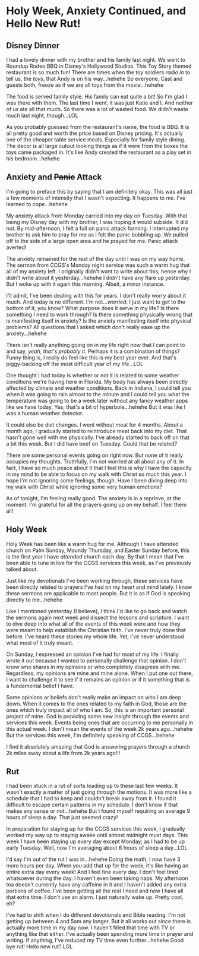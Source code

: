 # Holy Week, Anxiety Continued, and Hello New Rut!

## Disney Dinner

I had a lovely dinner with my brother and his family last night. We went to Roundup Rodeo BBQ in Disney's Hollywood Studios. This Toy Story themed restaurant is so much fun! There are times when the toy soldiers *radio in* to tell us, the *toys*, that Andy is on his way...hehehe So everyone, Cast and guests both, freeze as if we are all toys from the movie...hehehe

The food is served family style. His family can eat quite a bit! So I'm glad I was there with them. The last time I went, it was just Katie and I. And neither of us ate all that much. So there was a lot of wasted food. We didn't waste much last night, though...LOL

As you probably guessed from the restaurant's name, the food is BBQ. It is all pretty good and worth the price based on Disney pricing. It's actually one of the cheaper table service meals. Especially for family style dining. The decor is all large cutout looking things as if it were from the boxes the toys came packaged in. It's like Andy created the restaurant as a play set in his bedroom...hehehe

## Anxiety and ~~Panic~~ Attack

I'm going to preface this by saying that I am definitely okay. This was all just a few moments of intensity that I wasn't expecting. It happens to me. I've learned to cope...hehehe

My anxiety attack from Monday carried into my day on Tuesday. With that being my Disney day with my brother, I was hoping it would subside. It did not. By mid-afternoon, I felt a full on panic attack forming. I interrupted my brother to ask him to pray for me as I felt the panic bubbling up. We pulled off to the side of a large open area and he prayed for me. Panic attack averted!

The anxiety remained for the rest of the day until I was on my way home. The sermon from CCGS's Monday night service was such a warm hug that all of my anxiety left. I originally didn't want to write about this; hence why I didn't write about it yesterday...hehehe I didn't have any flare up yesterday. But I woke up with it again this morning. Albeit, a minor instance.

I'll admit, I've been dealing with this for years. I don't really worry about it much. And today is no different. I'm not...*worried*. I just want to get to the bottom of it, you know? What purpose does it serve in my life? Is there something I need to work through? Is there something physically wrong that is manifesting itself in anxiety? Is the anxiety manifesting itself into physical problems? All questions that I asked which don't really ease up the anxiety...hehehe

There isn't really anything going on in my life right now that I can point to and say, *yeah, that's probably it*. Perhaps it is a combination of things? Funny thing is, I really do feel like this is my best year ever. And that's piggy-backing off the most difficult year of my life...LOL

One thought I had today is whether or not it is related to some weather conditions we're having here in Florida. My body has always been directly affected by climate and weather conditions. Back in Indiana, I could tell you when it was going to rain almost to the minute and I could tell you what the temperature was going to be a week later without any fancy weather apps like we have today. Yes, that's a bit of hyperbole...hehehe But it was like I was a human weather detector.

It could also be diet changes. I went without meat for 4 months. About a month ago, I gradually started to reintroduce meat back into my diet. That hasn't gone well with me physically. I've already started to back off on that a bit this week. But I did have beef on Tuesday. Could that be related?

There are some personal events going on right now. But none of it really occupies my thoughts. Truthfully, I'm not worried at all about any of it. In fact, I have so much peace about it that I feel this is why I have the capacity in my mind to be able to focus on my walk with Christ so much this year. I hope I'm not ignoring some feelings, though. Have I been diving deep into my walk with Christ while ignoring some very human emotions?

As of tonight, I'm feeling really good. The anxiety is in a reprieve, at the moment. I'm grateful for all the prayers going up on my behalf. I feel them all!

## Holy Week

Holy Week has been like a warm hug for me. Although I have attended church on Palm Sunday, Maundy Thursday, and Easter Sunday before, this is the first year I have *attended* church each day. By that I mean that I've been able to tune in live for the CCGS services this week, as I've previously talked about.

Just like my devotionals I've been working through, these services have been directly related to prayers I've had on my heart and mind lately. I know these sermons are applicable to most people. But it is as if God is speaking directly to me...hehehe

Like I mentioned yesterday (I believe), I think I'd like to go back and watch the sermons again next week and dissect the lessons and scripture. I want to dive deep into what all of the events of this week were and how they were meant to help establish the Christian faith. I've never truly done that before. I've heard these stories my whole life. Yet, I've never understood what most of it truly meant.

On Sunday, I expressed an opinion I've had for most of my life. I finally wrote it out because I wanted to personally challenge that opinion. I don't know who shares in my opinions or who completely disagrees with me. Regardless, my opinions are mine and mine alone. When I put one out there, I want to challenge it to see if it remains an opinion or if it something that is a fundamental belief I have.

Some opinions or beliefs don't really make an impact on who I am deep down. When it comes to the ones related to my faith in God, those are the ones which truly impact all of who I am. So, this is an important personal project of mine. God is providing some new insight through the events and services this week. Events being ones that are occurring to me personally in this actual week. I don't mean the events of the week 2k years ago...hehehe But the services this week, I'm definitely speaking of CCGS...hehehe

I find it absolutely amazing that God is answering prayers through a church 2k miles away about a life from 2k years ago!!!

## Rut

I had been stuck in a rut of sorts leading up to these last few weeks. It wasn't exactly a matter of just going through the motions. It was more like a schedule that I had to keep and couldn't break away from it. I found it difficult to escape certain patterns in my schedule. I don't know if that makes any sense or not...hehehe But I found myself requiring an average 9 hours of sleep a day. That just seemed crazy!

In preparation for staying up for the CCGS services this week, I gradually worked my way up to staying awake until almost midnight must days. This week I have been staying up every day except Monday; as I had to be up early Tuesday. Well, now I'm averaging about 6 hours of sleep a day...LOL

I'd say I'm out of the rut I was in...hehehe Doing the math, I now have 3 more hours per day. When you add that up for the week, it's like having an entire extra day every week! And I feel fine every day. I don't feel tired whatsoever during the day. I haven't even been taking naps. My afternoon tea doesn't currently have any caffeine in it and I haven't added any extra portions of coffee. I've been getting all the rest I need and now I have all that extra time. I don't use an alarm. I just naturally wake up. Pretty cool, eh?

I've had to shift when I do different devotionals and Bible reading. I'm not getting up between 4 and 5am any longer. But it all works out since there is actually more time in my day now. I haven't filled that time with TV or anything like that either. I've actually been spending more time in prayer and writing. If anything, I've reduced my TV time even further...hehehe Good bye rut! Hello new rut? LOL